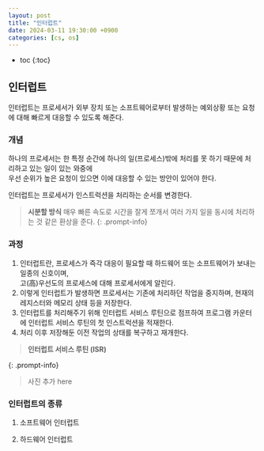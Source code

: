 ```yaml
---
layout: post
title: "인터럽트"
date: 2024-03-11 19:30:00 +0900
categories: [cs, os]
---
```

* toc
{:toc}

## 인터럽트

인터럽트는 프로세서가 외부 장치 또는 소프트웨어로부터 발생하는 예외상황 또는 요청에 대해 빠르게 대응할 수 있도록 해준다.  

### 개념

하나의 프로세서는 한 특정 순간에 하나의 일(프로세스)밖에 처리를 못 하기 때문에 처리하고 있는 일이 있는 와중에  
우선 순위가 높은 요청이 있으면 이에 대응할 수 있는 방안이 있어야 한다. 

인터럽트는 프로세서가 인스트럭션을 처리하는 순서를 변경한다. 

> <b>시분할 방식</b>
> 매우 빠른 속도로 시간을 잘게 쪼개서 
> 여러 가지 일을 동시에 처리하는 것 같은 환상을 준다. 
{: .prompt-info}

### 과정

1) 인터럽트란, 프로세스가 즉각 대응이 필요할 때 하드웨어 또는 소프트웨어가 보내는 일종의 신호이며,  
고(高)우선도의 프로세스에 대해 프로세서에게 알린다.
2) 이렇게 인터럽트가 발생하면 프로세서는 기존에 처리하던 작업을 중지하며, 현재의 레지스터와 메모리 상태 등을 저장한다.  
3) 인터럽트를 처리해주기 위해 인터럽트 서비스 루틴으로 점프하여 프로그램 카운터에 인터럽트 서비스 루틴의 첫 인스트럭션을 적재한다.  
4) 처리 이후 저장해둔 이전 작업의 상태를 복구하고 재개한다.

> <b>인터럽트 서비스 루틴 (ISR)</b>
> 
> 
{: .prompt-info}

> 사진 추가 here

### 인터럽트의 종류

1. 소프트웨어 인터럽트 



2. 하드웨어 인터럽트 
